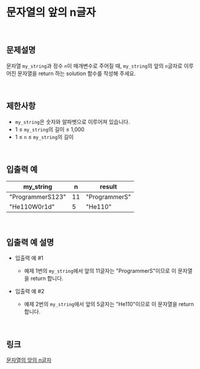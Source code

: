 # 문자열의 앞의 n글자

<br>

## 문제설명
문자열 `my_string`과 정수 `n`이 매개변수로 주어질 때, `my_string`의 앞의 `n`글자로 이루어진 문자열을 return 하는 solution 함수를 작성해 주세요.

<br>

## 제한사항
- `my_string`은 숫자와 알파벳으로 이루어져 있습니다.
- 1 ≤ `my_string`의 길이 ≤ 1,000
- 1 ≤ `n` ≤ `my_string`의 길이

<br>

## 입출력 예
| my_string | n | result |
|---|---|---|
| "ProgrammerS123" | 11 | "ProgrammerS" |
| "He110W0r1d" | 5 | "He110" |

<br>

## 입출력 예 설명
- 입출력 예 #1
    - 예제 1번의 `my_string`에서 앞의 11글자는 "ProgrammerS"이므로 이 문자열을 return 합니다.

- 입출력 예 #2
    - 예제 2번의 `my_string`에서 앞의 5글자는 "He110"이므로 이 문자열을 return 합니다.

<br>

## 링크
[문자열의 앞의 n글자](https://school.programmers.co.kr/learn/courses/30/lessons/181907)

